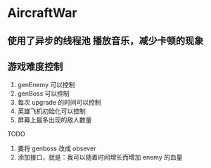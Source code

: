 # AircraftWar

## 使用了异步的线程池 播放音乐，减少卡顿的现象

## 游戏难度控制

1. genEnemy 可以控制
2. genBoss 可以控制
3. 每次 upgrade 的时间可以控制
4. 英雄飞机初始化可以控制
5. 屏幕上最多出现的敌人数量

TODO

1. 要将 genboss 改成 obsever
2. 添加接口，就是：我可以随着时间增长而增加 enemy 的血量